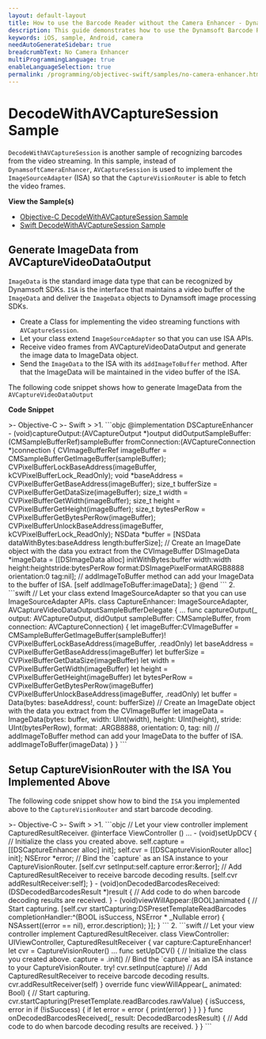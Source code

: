 ```yaml
---
layout: default-layout
title: How to use the Barcode Reader without the Camera Enhancer - Dynamsoft Barcode Reader for iOS
description: This guide demonstrates how to use the Dynamsoft Barcode Reader SDK with the AV Capture API rather than the Camera Enhancer.
keywords: iOS, sample, Android, camera
needAutoGenerateSidebar: true
breadcrumbText: No Camera Enhancer
multiProgrammingLanguage: true
enableLanguageSelection: true
permalink: /programming/objectivec-swift/samples/no-camera-enhancer.html
---
```


# DecodeWithAVCaptureSession Sample

`DecodeWithAVCaptureSession` is another sample of recognizing barcodes from the video streaming. In this sample, instead of `DynamsoftCameraEnhancer`, `AVCaptureSession` is used to implement the `ImageSourceAdapter` (ISA) so that the `CaptureVisionRouter` is able to fetch the video frames.

**View the Sample(s)**

* <a href="https://github.com/Dynamsoft/barcode-reader-mobile-samples/tree/main/ios/Objective-C/DecodeWithAVCaptureSession/" target="_blank">Objective-C DecodeWithAVCaptureSession Sample</a>
* <a href="https://github.com/Dynamsoft/barcode-reader-mobile-samples/tree/main/ios/Swift/DecodeWithAVCaptureSession/" target="_blank">Swift DecodeWithAVCaptureSession Sample</a>

## Generate ImageData from AVCaptureVideoDataOutput

`ImageData` is the standard image data type that can be recognized by Dynamsoft SDKs. `ISA` is the interface that maintains a video buffer of the `ImageData` and deliver the `ImageData` objects to Dynamsoft image processing SDKs.

* Create a Class for implementing the video streaming functions with `AVCaptureSession`.
* Let your class extend `ImageSourceAdapter` so that you can use ISA APIs.
* Receive video frames from AVCaptureVideoDataOutput and generate the image data to ImageData object.
* Send the `ImageData` to the ISA with its `addImageToBuffer` method. After that the ImageData will be maintained in the video buffer of the ISA.

The following code snippet shows how to generate ImageData from the `AVCaptureVideoDataOutput`

**Code Snippet**

<div class="sample-code-prefix"></div>
>- Objective-C
>- Swift
>
>1. 
```objc
@implementation DSCaptureEnhancer
- (void)captureOutput:(AVCaptureOutput *)output didOutputSampleBuffer:(CMSampleBufferRef)sampleBuffer fromConnection:(AVCaptureConnection *)connection {
   CVImageBufferRef imageBuffer = CMSampleBufferGetImageBuffer(sampleBuffer);
   CVPixelBufferLockBaseAddress(imageBuffer, kCVPixelBufferLock_ReadOnly);
   void *baseAddress = CVPixelBufferGetBaseAddress(imageBuffer);
   size_t bufferSize = CVPixelBufferGetDataSize(imageBuffer);
   size_t width = CVPixelBufferGetWidth(imageBuffer);
   size_t height = CVPixelBufferGetHeight(imageBuffer);
   size_t bytesPerRow = CVPixelBufferGetBytesPerRow(imageBuffer);
   CVPixelBufferUnlockBaseAddress(imageBuffer, kCVPixelBufferLock_ReadOnly);
   NSData *buffer = [NSData dataWithBytes:baseAddress length:bufferSize];
   // Create an ImageDate object with the data you extract from the CVImageBuffer
   DSImageData *imageData = [[DSImageData alloc] initWithBytes:buffer width:width height:heightstride:bytesPerRow format:DSImagePixelFormatARGB8888 orientation:0 tag:nil];
   // addImageToBuffer method can add your ImageData to the buffer of ISA.
   [self addImageToBuffer:imageData];
}
@end
```
2. 
```swift
// Let your class extend ImageSourceAdapter so that you can use ImageSourceAdapter APIs.
class CaptureEnhancer: ImageSourceAdapter, AVCaptureVideoDataOutputSampleBufferDelegate {
   ...
   func captureOutput(_ output: AVCaptureOutput, didOutput sampleBuffer: CMSampleBuffer, from connection: AVCaptureConnection)
   {
      let imageBuffer:CVImageBuffer = CMSampleBufferGetImageBuffer(sampleBuffer)!
      CVPixelBufferLockBaseAddress(imageBuffer, .readOnly)
      let baseAddress = CVPixelBufferGetBaseAddress(imageBuffer)
      let bufferSize = CVPixelBufferGetDataSize(imageBuffer)
      let width = CVPixelBufferGetWidth(imageBuffer)
      let height = CVPixelBufferGetHeight(imageBuffer)
      let bytesPerRow = CVPixelBufferGetBytesPerRow(imageBuffer)
      CVPixelBufferUnlockBaseAddress(imageBuffer, .readOnly)
      let buffer = Data(bytes: baseAddress!, count: bufferSize)
      // Create an ImageDate object with the data you extract from the CVImageBuffer
      let imageData = ImageData(bytes: buffer, width: UInt(width), height: UInt(height), stride: UInt(bytesPerRow), format: .ARGB8888, orientation: 0, tag: nil)
      // addImageToBuffer method can add your ImageData to the buffer of ISA.
      addImageToBuffer(imageData)
   }
}
```

## Setup CaptureVisionRouter with the ISA You Implemented Above

The following code snippet show how to bind the `ISA` you implemented above to the `CaptureVisionRouter` and start barcode decoding.

<div class="sample-code-prefix"></div>
>- Objective-C
>- Swift
>
>1. 
```objc
// Let your view controller implement CapturedResultReceiver.
@interface ViewController () <DSCapturedResultReceiver>
...
- (void)setUpDCV {
   // Initialize the class you created above.
   self.capture = [[DSCaptureEnhancer alloc] init];
   self.cvr = [[DSCaptureVisionRouter alloc] init];
   NSError *error;
   // Bind the `capture` as an ISA instance to your CaptureVisionRouter.
   [self.cvr setInput:self.capture error:&error];
   // Add CapturedResultReceiver to receive barcode decoding results.
   [self.cvr addResultReceiver:self];
}
- (void)onDecodedBarcodesReceived:(DSDecodedBarcodesResult *)result {
   // Add code to do when barcode decoding results are received.
}
- (void)viewWillAppear:(BOOL)animated {
   // Start capturing.
   [self.cvr startCapturing:DSPresetTemplateReadBarcodes completionHandler:^(BOOL isSuccess, NSError * _Nullable error) {
       NSAssert((error == nil), error.description);
   }];
}
```
2. 
```swift
// Let your view controller implement CapturedResultReceiver.
class ViewController: UIViewController, CapturedResultReceiver {
   var capture:CaptureEnhancer!
   let cvr = CaptureVisionRouter()
   ...
   func setUpDCV() {
      // Initialize the class you created above.
      capture = .init()
      // Bind the `capture` as an ISA instance to your CaptureVisionRouter.
      try! cvr.setInput(capture)
      // Add CapturedResultReceiver to receive barcode decoding results.
      cvr.addResultReceiver(self)
   }
   override func viewWillAppear(_ animated: Bool) {
      // Start capturing.
      cvr.startCapturing(PresetTemplate.readBarcodes.rawValue) { isSuccess, error in
         if (!isSuccess) {
            if let error = error {
               print(error)
            }
         }
      }
   }
   func onDecodedBarcodesReceived(_ result: DecodedBarcodesResult) {
      // Add code to do when barcode decoding results are received.
   }
}
```
